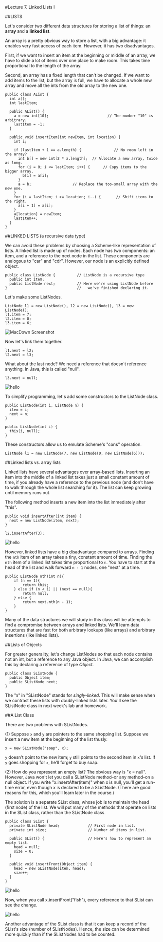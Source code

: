 #Lecture 7. Linked Lists I


##LISTS

Let's consider two different data structures for storing a list of things: an **array** and a **linked list**.

An array is a pretty obvious way to store a list, with a big advantage: it enables very fast access of each item. However, it has two disadvantages.

First, if we want to insert an item at the beginning or middle of an array, we have to slide a lot of items over one place to make room. This takes time proportional to the length of the array.

Second, an array has a fixed length that can't be changed. If we want to add items to the list, but the array is full, we have to allocate a whole new array and move all the ints from the old array to the new one.

	public class AList {
	  int a[];
	  int lastItem;
	
	  public AList() {
	    a = new int[10];                           // The number "10" is arbitrary.
	    lastItem = -1;
	  }
	
	  public void insertItem(int newItem, int location) {
	    int i;
	
	    if (lastItem + 1 == a.length) {               // No room left in the array?
	      int b[] = new int[2 * a.length];  // Allocate a new array, twice as long.
	      for (i = 0; i <= lastItem; i++) {      // Copy items to the bigger array.
	        b[i] = a[i];
	      }
	      a = b;                   // Replace the too-small array with the new one.
	    }
	    for (i = lastItem; i >= location; i--) {       // Shift items to the right.
	      a[i + 1] = a[i];
	    }
	    a[location] = newItem;
	    lastItem++;
	  }
	}
##LINKED LISTS (a recursive data type)

We can avoid these problems by choosing a Scheme-like representation of lists. A linked list is made up of nodes. Each node has two components: an item, and a reference to the next node in the list. These components are analogous to "car" and "cdr". However, our node is an explicitly defined object.

	public class ListNode {          // ListNode is a recursive type
	  public int item;
	  public ListNode next;          // Here we're using ListNode before
	}                                //   we've finished declaring it.

Let's make some ListNodes.

	ListNode l1 = new ListNode(), l2 = new ListNode(), l3 = new ListNode();
	l1.item = 7;
	l2.item = 0;
	l3.item = 6;
	
![MacDown Screenshot](https://raw.githubusercontent.com/lty2226262/blog/master/MarkdownPhotos/img1_37c2298e59fd3fe495e84ff51de8be20f174e97e.png)

Now let's link them together.

	l1.next = l2;
	l2.next = l3;
	
What about the last node? We need a reference that doesn't reference anything. In Java, this is called "null".

	l3.next = null;
	
![hello](https://raw.githubusercontent.com/lty2226262/blog/master/MarkdownPhotos/img2_43021c3bd54ee1e1e24162b47c8feaaa105fe7e7.png)

To simplify programming, let's add some constructors to the ListNode class.

	public ListNode(int i, ListNode n) {
	  item = i;
	  next = n;
	}
	
	public ListNode(int i) {
	  this(i, null);
	}
	
These constructors allow us to emulate Scheme's "cons" operation.

	ListNode l1 = new ListNode(7, new ListNode(0, new ListNode(6)));
	
##Linked lists vs. array lists

Linked lists have several advantages over array-based lists. Inserting an item into the middle of a linked list takes just a small constant amount of time, if you already have a reference to the previous node (and don't have to walk through the whole list searching for it). The list can keep growing until memory runs out.

The following method inserts a new item into the list immediately after "this".

	public void insertAfter(int item) {
	  next = new ListNode(item, next);
	}
	
	l2.insertAfter(3);

![hello](https://raw.githubusercontent.com/lty2226262/blog/master/MarkdownPhotos/img3_8e829be91e6e4c2a240073601aab1ee004ff6d58.png)

However, linked lists have a big disadvantage compared to arrays. Finding the `nth` item of an array takes a tiny, constant amount of time. Finding the `nth` item of a linked list takes time proportional to `n`. You have to start at the head of the list and walk forward `n - 1` nodes, one "next" at a time.

	public ListNode nth(int n){
		if (n == 1){
			return this;
		} else if (n < 1) || (next == null){
			return null;
		} else {
			return next.nth(n - 1);
		}
	}

Many of the data structures we will study in this class will be attempts to find a compromise between arrays and linked lists. We'll learn data structures that are fast for both arbitrary lookups (like arrays) and arbitrary insertions (like linked lists).

##Lists of Objects

For greater generality, let's change ListNodes so that each node contains not an int, but a reference to any Java object. In Java, we can accomplish this by declaring a reference of type *Object*.

	public class SListNode {
	  public Object item;
	  public SListNode next;
	}

The "`S`" in "SListNode" stands for *singly-linked*. This will make sense when we contrast these lists with doubly-linked lists later. You'll see the SListNode class in next week's lab and homework.

##A List Class

There are two problems with SListNodes.

(1) Suppose `x` and `y` are pointers to the same shopping list. Suppose we insert a new item at the beginning of the list thusly:

	x = new SListNode("soap", x);

`y` doesn't point to the new item; `y` still points to the second item in `x`'s list. If `y` goes shopping for `x`, he'll forget to buy soap.

(2) How do you represent an empty list? The obvious way is "x = null". However, Java won't let you call a SListNode method–or any method–on a null object. If you write "x.insertAfter(item)" when x is null, you'll get a run-time error, even though x is declared to be a SListNode. (There are good reasons for this, which you'll learn later in the course.)

The solution is a separate SList class, whose job is to maintain the head (first node) of the list. We will put many of the methods that operate on lists in the SList class, rather than the SListNode class.

	public class SList {
	  private SListNode head;             // First node in list.
	  private int size;                   // Number of items in list.
	
	  public SList() {                    // Here's how to represent an empty list.
	    head = null;
	    size = 0;
	  }
	
	  public void insertFront(Object item) {
	    head = new SListNode(item, head);
	    size++;
	  }
	}

![hello](https://raw.githubusercontent.com/lty2226262/blog/master/MarkdownPhotos/img4_db2f79dece321b6baa1e71ba2ecf93ea49dcbc0d.png)


Now, when you call x.insertFront("fish"), every reference to that SList can see the change.

![hello](https://raw.githubusercontent.com/lty2226262/blog/master/MarkdownPhotos/img5_2073f5ca5ef1a31708f16ea8f036cc5fcb911471.png)

Another advantage of the SList class is that it can keep a record of the SList's size (number of SListNodes). Hence, the size can be determined more quickly than if the SListNodes had to be counted.
